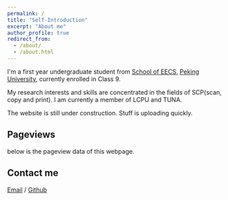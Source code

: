 ```yaml
---
permalink: /
title: "Self-Introduction"
excerpt: "About me"
author_profile: true
redirect_from: 
  - /about/
  - /about.html
---
```


I'm a first year undergraduate student from [School of EECS](https://eecs.pku.edu.cn/), [Peking University](https://www.pku.edu.cn/), currently enrolled in Class 9.  

My research interests and skills are concentrated in the fields of SCP(scan, copy and print). I am currently a member of LCPU and TUNA.  <!--My research interest includes computer vision, computer graphics, machine learning, and computational photography.-->

<!--I am very fortunate to be advised by [Prof. XXX](https://www.XXX.com/) of XXX Lab from [School of Computer Science](https://cs.pku.edu.cn/), Peking University. I was advised by [Prof. XX](https://XXX.pku.edu.cn/) from [School of Computer Science](https://cs.pku.edu.cn/), Peking University.-->

<!--You can find my CV here: [Curriculum Vitae](../assets/Curriculum_Vitae.pdf).-->

The website is still under construction. Stuff is uploading quickly.

<h2>Pageviews</h2>
below is the pageview data of this webpage.   
<script type="text/javascript" id="mmvst_globe" src="//mapmyvisitors.com/globe.js?d=7nUGqqbF0Pgid8vf4sMu0tDPGEmotpgKEjX-qMyRHqU"></script>
<h2>Contact me</h2>


[Email](mailto:xuanchengliu25@stu.pku.edu.cn) / [Github](https://github.com/gE0650)

